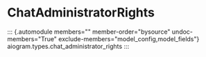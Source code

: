 # ChatAdministratorRights

::: {.automodule members="" member-order="bysource" undoc-members="True" exclude-members="model_config,model_fields"}
aiogram.types.chat_administrator_rights
:::

